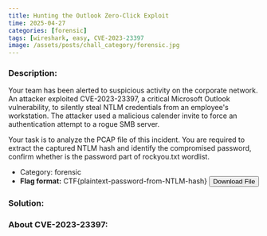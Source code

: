```yaml
---
title: Hunting the Outlook Zero-Click Exploit
time: 2025-04-27
categories: [forensic]
tags: [wireshark, easy, CVE-2023-23397
image: /assets/posts/chall_category/forensic.jpg
---
```


### Description:

Your team has been alerted to suspicious activity on the corporate network. An attacker exploited CVE-2023-23397, a critical Microsoft Outlook vulnerability, to silently steal NTLM credentials from an employee's workstation. The attacker used a malicious calender invite to force an authentication attempt to a rogue SMB server. 

Your task is to analyze the PCAP file of this incident. You are required to extract the captured NTLM hash and identify the compromised password, confirm whether is the password part of rockyou.txt wordlist. 

- Category: forensic
- **Flag format:** CTF{plaintext-password-from-NTLM-hash} 
<button onclick="downloadFile()">Download File</button>

<script>
function downloadFile() {
    const link = document.createElement('a');
    link.href = 'https://github.com/0x251e/challenges/raw/main/union-depository/forensic/pixel-tracking-eml/hunting-outlook-zero-click-exploit/ntlm-leak.pcapng';
    link.download = 'mail-server-localhost.pcapng';
    link.click();
}
</script>

### Solution:




### About CVE-2023-23397: 

